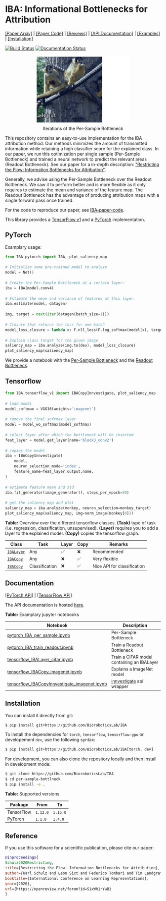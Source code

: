 # IBA: Informational Bottlenecks for Attribution


[[Paper Arxiv]](https://arxiv.org/abs/2001.00396)
| [[Paper Code]](https://github.com/BioroboticsLab/IBA-paper-code)
| [[Reviews]](https://openreview.net/forum?id=S1xWh1rYwB)
| [[API Documentation]](https://iba.readthedocs.io/en/latest/)
| [[Examples]](https://github.com/BioroboticsLab/IBA/tree/master/notebooks)
| [[Installation]](#installation)

[![Build Status](https://travis-ci.org/BioroboticsLab/IBA.svg?branch=master)](https://travis-ci.org/BioroboticsLab/IBA)
[![Documentation Status](https://readthedocs.org/projects/iba/badge/?version=latest)](https://iba.readthedocs.io/en/latest/?badge=latest)


<p align="center">
    <img alt="Example GIF" width="300" src="https://github.com/BioroboticsLab/IBA-paper-code/raw/master/monkeys.gif"><br>
    Iterations of the Per-Sample Bottleneck
</p>


This repository contains an easy-to-use implementation for the IBA attribution method.
Our methods minimizes the amount of transmitted information while retaining
a high classifier score for the explained class. In our paper,
we run this optimization per single sample (Per-Sample Bottleneck)
and trained a neural network to predict the relevant areas (Readout Bottleneck).
See our paper for a in-depth description: ["Restricting the Flow: Information
Bottlenecks for Attribution"](https://openreview.net/forum?id=S1xWh1rYwB).

Generally, we advise using the Per-Sample Bottleneck over the Readout
Bottleneck. We saw it to perform better and is more flexible as it only requires to
estimate the mean and variance of the feature map. The Readout Bottleneck has the
advantage of producing attribution maps with a single forward pass once trained.

For the code to reproduce our paper, see [IBA-paper-code](https://github.com/BioroboticsLab/IBA-paper-code).


This library provides a [TensorFlow v1](https://www.tensorflow.org/) and
a [PyTorch](https://pytorch.org/) implementation.

## PyTorch

Examplary usage:
```python
from IBA.pytorch import IBA, plot_saliency_map

# Initialize some pre-trained model to analyze
model = Net()

# Create the Per-Sample Bottleneck at a certain layer:
iba = IBA(model.conv4)

# Estimate the mean and variance of features at this layer.
iba.estimate(model, datagen)

img, target = next(iter(datagen(batch_size=1)))

# Closure that returns the loss for one batch
model_loss_closure = lambda x: F.nll_loss(F.log_softmax(model(x), target)

# Explain class target for the given image
saliency_map = iba.analyze(img.to(dev), model_loss_closure)
plot_saliency_map(saliency_map)
```

We provide a notebook with the [Per-Sample Bottleneck](https://github.com/BioroboticsLab/IBA/blob/master/notebooks/pytorch_IBA_per_sample.ipynb) and the [Readout Bottleneck](https://github.com/BioroboticsLab/IBA/blob/master/notebooks/pytorch_IBA_train_readout.ipynb).

## Tensorflow

```python
from IBA.tensorflow_v1 import IBACopyInnvestigate, plot_saliency_map

# load model
model_softmax = VGG16(weights='imagenet')

# remove the final softmax layer
model = model_wo_softmax(model_softmax)

# select layer after which the bottleneck will be inserted
feat_layer = model.get_layer(name='block3_conv2')

# copies the model
iba = IBACopyInnvestigate(
    model,
    neuron_selection_mode='index',
    feature_name=feat_layer.output.name,
)

# estimate feature mean and std
iba.fit_generator(image_generator(), steps_per_epoch=50)

# get the saliency map and plot
saliency_map = iba.analyze(monkey, neuron_selection=monkey_target)
plot_saliency_map(saliency_map, img=norm_image(monkey[0]))
```

**Table:** Overview over the different tensorflow classes.
**(Task)** type of task (i.e. regression, classification, unsupervised).
**(Layer)** requires you to add a layer to the explained model.
**(Copy)** copies the tensorflow graph.

| Class | Task | Layer | Copy | Remarks
|-------|------|-------|------|--------
| [`IBALayer`](https://iba.readthedocs.io/en/latest/api/iba_tensorflow_v1.html#IBA.tensorflow_v1.IBALayer) | Any | ✅  | ❌ | Recommended              |
| [`IBACopy`](https://iba.readthedocs.io/en/latest/api/iba_tensorflow_v1.html#IBA.tensorflow_v1.IBACopy)| Any | ❌ | ✅ | Very flexible
| [`IBACopy`](https://iba.readthedocs.io/en/latest/api/iba_tensorflow_v1.html#IBA.tensorflow_v1.IBACopyInnvestigate)| Classification | ❌ | ✅ |  Nice API for classification


## Documentation

[[PyTorch API]](https://iba.readthedocs.io/en/latest/api/iba_pytorch.html)
| [[TensorFlow API]](https://iba.readthedocs.io/en/latest/api/iba_tensorflow_v1.html)

The API documentation is hosted [here](https://iba.readthedocs.io/en/latest).

**Table:** Examplary jupyter notebooks


| Notebook | Description |
|----------|-------------|
| [pytorch_IBA_per_sample.ipynb](https://github.com/BioroboticsLab/IBA/tree/master/notebooks/pytorch_IBA_per_sample.ipynb) | Per-Sample Bottleneck |
| [pytorch_IBA_train_readout.ipynb](https://github.com/BioroboticsLab/IBA/tree/master/notebooks/pytorch_IBA_train_readout.ipynb) | Train a Readout Bottleneck |
| [tensorflow_IBALayer_cifar.ipynb](https://github.com/BioroboticsLab/IBA/tree/master/notebooks/tensorflow_IBALayer_cifar.ipynb) | Train a CIFAR model containing an IBALayer |
| [tensorflow_IBACopy_imagenet.ipynb](https://github.com/BioroboticsLab/IBA/tree/master/notebooks/tensorflow_IBACopy_imagenet.ipynb) | Explains a ImageNet model |
| [tensorflow_IBACopyInnvestigate_imagenet.ipynb](https://github.com/BioroboticsLab/IBA/tree/master/notebooks/tensorflow_IBACopyInnvestigate_imagenet.ipynb)| [innvestigate](https://github.com/albermax/innvestigate) api wrapper |


## Installation

You can install it directly from git:

```bash
$ pip install git+https://github.com/BioroboticsLab/IBA
```

To install the dependencies for `torch`, `tensorflow`, `tensorflow-gpu` or developement `dev`,
use the following syntax:
```bash
$ pip install git+https://github.com/BioroboticsLab/IBA[torch, dev]
```

For development, you can also clone the repository locally and then install in development
mode:
```bash
$ git clone https://github.com/BioroboticsLab/IBA
$ cd per-sample-bottlneck
$ pip install -e .
```

**Table:** Supported versions

|Package| From | To |
|-------|------|----|
| TensorFlow | `1.12.0` | `1.15.0` |
| PyTorch | `1.1.0` | `1.4.0` |


## Reference

If you use this software for a scientific publication, please cite our paper:

```bibtex
@inproceedings{
Schulz2020Restricting,
title={Restricting the Flow: Information Bottlenecks for Attribution},
author={Karl Schulz and Leon Sixt and Federico Tombari and Tim Landgraf},
booktitle={International Conference on Learning Representations},
year={2020},
url={https://openreview.net/forum?id=S1xWh1rYwB}
}
```
